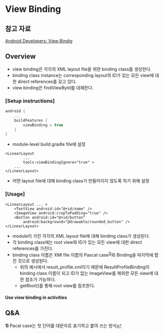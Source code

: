 # View Binding
## 참고 자료
[Android Developers: View Bindig](https://developer.android.com/topic/libraries/view-binding)

## Overview
- view binding은 각각의 XML layout file을 위한 binding class를 생성한다.
- binding class instance는 corresponding layout의 ID가 있는 모든 view에 대한 direct references를 갖고 있다.
- view binding은 findViewById를 대체한다.

### [Setup instructions]
```kotlin
android {
    ...
    buildFeatures {
        viewBinding = true
    }
}
```
- module-level build.gradle file에 설정

```Gradle
<LinearLayout
        ...
        tools:viewBindingIgnore="true" >
    ...
</LinearLayout>
```
- 어떤 layout file에 대해 binding class가 만들어지지 않도록 하기 위해 설정

### [Usage]
```Gradle
<LinearLayout ... >
    <TextView android:id="@+id/name" />
    <ImageView android:cropToPadding="true" />
    <Button android:id="@+id/button"
        android:background="@drawable/rounded_button" />
</LinearLayout>
```
- module이 가진 각각의 XML layout file에 대해 binding class가 생성된다.
- 각 binding class에는 root view와 ID가 있는 모든 view에 대한 direct references를 가진다.
- binding class 이름은 XMl file 이름의 Pascal case<sup id="r1">[1)](#f1)</sup>와 Binding을 마지막에 합친 것으로 생성된다.
  - 위의 예시에서 result_profile.xml이기 때문에 ResultProfileBinding이 binding class 이름이 되고 ID가 없는 ImageView를 제외한 모든 view에 대한 참조가 가능하다.
  - getRoot()를 통해 root view를 참조한다.

#### Use view binding in activities



## Q&A
<b id="f1">1) </b>Pacal case는 첫 단어를 대문자로 표기하고 붙여 쓰는 방식[↩](#r1)<br>





















 

